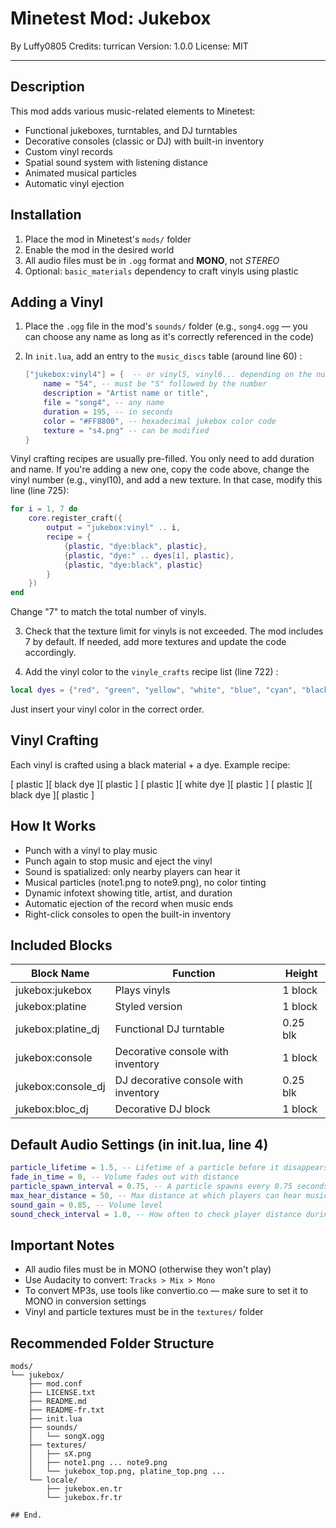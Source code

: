 # Minetest Mod: Jukebox

By Luffy0805
Credits: turrican
Version: 1.0.0
License: MIT

---

## Description

This mod adds various music-related elements to Minetest:

* Functional jukeboxes, turntables, and DJ turntables
* Decorative consoles (classic or DJ) with built-in inventory
* Custom vinyl records
* Spatial sound system with listening distance
* Animated musical particles
* Automatic vinyl ejection

## Installation

1. Place the mod in Minetest's `mods/` folder
2. Enable the mod in the desired world
3. All audio files must be in `.ogg` format and **MONO**, not *STEREO*
4. Optional: `basic_materials` dependency to craft vinyls using plastic

## Adding a Vinyl

1. Place the `.ogg` file in the mod's `sounds/` folder (e.g., `song4.ogg` — you can choose any name as long as it's correctly referenced in the code)

2. In `init.lua`, add an entry to the `music_discs` table (around line 60) :

   ```lua
   ["jukebox:vinyl4"] = {  -- or vinyl5, vinyl6... depending on the number
       name = "S4", -- must be "S" followed by the number
       description = "Artist name or title",
       file = "song4", -- any name
       duration = 195, -- in seconds
       color = "#FF8800", -- hexadecimal jukebox color code
       texture = "s4.png" -- can be modified
   }
   ```

Vinyl crafting recipes are usually pre-filled. You only need to add duration and name. If you're adding a new one, copy the code above, change the vinyl number (e.g., vinyl10), and add a new texture.
In that case, modify this line (line 725):

```lua
for i = 1, 7 do
    core.register_craft({
        output = "jukebox:vinyl" .. i,
        recipe = {
            {plastic, "dye:black", plastic},
            {plastic, "dye:" .. dyes[i], plastic},
            {plastic, "dye:black", plastic}
        }
    })
end
```

Change "7" to match the total number of vinyls.

3. Check that the texture limit for vinyls is not exceeded. The mod includes 7 by default. If needed, add more textures and update the code accordingly.

4. Add the vinyl color to the `vinyle_crafts` recipe list (line 722) :

```lua
local dyes = {"red", "green", "yellow", "white", "blue", "cyan", "black", "yourcolor"}
```

Just insert your vinyl color in the correct order.

## Vinyl Crafting

Each vinyl is crafted using a black material + a dye. Example recipe:

\[ plastic ]\[ black dye ]\[ plastic ]
\[ plastic ]\[ white dye ]\[ plastic ]
\[ plastic ]\[ black dye ]\[ plastic ]

## How It Works

* Punch with a vinyl to play music
* Punch again to stop music and eject the vinyl
* Sound is spatialized: only nearby players can hear it
* Musical particles (note1.png to note9.png), no color tinting
* Dynamic infotext showing title, artist, and duration
* Automatic ejection of the record when music ends 
* Right-click consoles to open the built-in inventory

## Included Blocks

| Block Name           | Function                             | Height   |
| -------------------- | ------------------------------------ | -------- |
| jukebox\:jukebox     | Plays vinyls                         | 1 block  |
| jukebox\:platine     | Styled version                       | 1 block  |
| jukebox\:platine\_dj | Functional DJ turntable              | 0.25 blk |
| jukebox\:console     | Decorative console with inventory    | 1 block  |
| jukebox\:console\_dj | DJ decorative console with inventory | 0.25 blk |
| jukebox\:bloc\_dj    | Decorative DJ block                  | 1 block  |

## Default Audio Settings (in init.lua, line 4) 

```lua
particle_lifetime = 1.5, -- Lifetime of a particle before it disappears
fade_in_time = 0, -- Volume fades out with distance
particle_spawn_interval = 0.75, -- A particle spawns every 0.75 seconds
max_hear_distance = 50, -- Max distance at which players can hear music
sound_gain = 0.85, -- Volume level
sound_check_interval = 1.0, -- How often to check player distance during playback
```

## Important Notes

* All audio files must be in MONO (otherwise they won't play)
* Use Audacity to convert: `Tracks > Mix > Mono`
* To convert MP3s, use tools like convertio.co — make sure to set it to MONO in conversion settings
* Vinyl and particle textures must be in the `textures/` folder

## Recommended Folder Structure

```
mods/
└── jukebox/
    ├── mod.conf
    ├── LICENSE.txt
    ├── README.md
    ├── README-fr.txt
    ├── init.lua
    ├── sounds/
    │   └── songX.ogg
    ├── textures/
    │   ├── sX.png
    │   ├── note1.png ... note9.png
    │   └── jukebox_top.png, platine_top.png ...
    └── locale/
        ├── jukebox.en.tr
        └── jukebox.fr.tr

## End.
